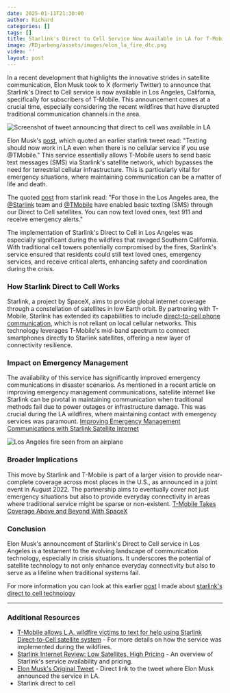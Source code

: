 ```yaml
---
date: 2025-01-11T21:30:00
author: Richard
categories: []
tags: []
title: Starlink's Direct to Cell Service Now Available in LA for T-Mobile Subscribers
image: /RDjarbeng/assets/images/elon_la_fire_dtc.png
video: ''
layout: post
---
```

In a recent development that highlights the innovative strides in satellite communication, Elon Musk took to X (formerly Twitter) to announce that Starlink's Direct to Cell service is now available in Los Angeles, California, specifically for subscribers of T-Mobile. This announcement comes at a crucial time, especially considering the recent wildfires that have disrupted traditional communication channels in the area.

![Screenshot of tweet announcing that direct to cell was available in LA](/RDjarbeng/assets/images/elon_la_fire_dtc.png "Elon Musk tweets announcing that direct to cell was available in LA")

Elon Musk's [post](https://x.com/elonmusk/status/1877560971973329273), which quoted an earlier starlink tweet read: "Texting should now work in LA even when there is no cellular service if you use @TMobile." This service essentially allows T-Mobile users to send basic text messages (SMS) via Starlink's satellite network, which bypasses the need for terrestrial cellular infrastructure. This is particularly vital for emergency situations, where maintaining communication can be a matter of life and death.

The quoted [post](https://x.com/SpaceX/status/1877547777858687231) from starlink read: "For those in the Los Angeles area, the [@Starlink](https://x.com/Starlink) team and [@TMobile](https://x.com/TMobile) have enabled basic texting (SMS) through our Direct to Cell satellites. You can now text loved ones, text 911 and receive emergency alerts."

The implementation of Starlink's Direct to Cell in Los Angeles was especially significant during the wildfires that ravaged Southern California. With traditional cell towers potentially compromised by the fires, Starlink's service ensured that residents could still text loved ones, emergency services, and receive critical alerts, enhancing safety and coordination during the crisis.

### How Starlink Direct to Cell Works

Starlink, a project by SpaceX, aims to provide global internet coverage through a constellation of satellites in low Earth orbit. By partnering with T-Mobile, Starlink has extended its capabilities to include [direct-to-cell phone communication](https://www.starlink.com/business/direct-to-cell), which is not reliant on local cellular networks. This technology leverages T-Mobile's mid-band spectrum to connect smartphones directly to Starlink satellites, offering a new layer of connectivity resilience.

### Impact on Emergency Management

The availability of this service has significantly improved emergency communications in disaster scenarios. As mentioned in a recent article on improving emergency management communications, satellite internet like Starlink can be pivotal in maintaining communication when traditional methods fail due to power outages or infrastructure damage. This was crucial during the LA wildfires, where maintaining contact with emergency services was paramount. [Improving Emergency Management Communications with Starlink Satellite Internet](https://www.d4h.com/blog/improving-emergency-management-communications-with-starlink-satellite-internet)[](https://www.d4h.com/blog/improving-emergency-management-communications-with-starlink-satellite-internet)

![Los Angeles fire seen from an airplane](/RDjarbeng/assets/images/los_angeles_fire.jpg "Los Angeles fire in California seen from an airplane")

### Broader Implications

This move by Starlink and T-Mobile is part of a larger vision to provide near-complete coverage across most places in the U.S., as announced in a joint event in August 2022. The partnership aims to eventually cover not just emergency situations but also to provide everyday connectivity in areas where traditional service might be sparse or non-existent. [T-Mobile Takes Coverage Above and Beyond With SpaceX](https://www.t-mobile.com/news/un-carrier/coverage-above-and-beyond)[](https://www.t-mobile.com/news/un-carrier/t-mobile-takes-coverage-above-and-beyond-with-spacex)

### Conclusion

Elon Musk's announcement of Starlink's Direct to Cell service in Los Angeles is a testament to the evolving landscape of communication technology, especially in crisis situations. It underscores the potential of satellite technology to not only enhance everyday connectivity but also to serve as a lifeline when traditional systems fail.

For more information you can look at this earlier [post](https://rdjarbeng.github.io/RDjarbeng/starlink-s-direct-to-cell-revolutionizing-mobile-connectivity/) I made about [starlink's direct to cell technology](https://rdjarbeng.github.io/RDjarbeng/starlink-s-direct-to-cell-revolutionizing-mobile-connectivity/)

---

### Additional Resources

- [T-Mobile allows L.A. wildfire victims to text for help using Starlink Direct-to-Cell satellite system](https://www.phonearena.com/news/t-mobile-starlink-direct-to-cell-la-wildfires_id149140) - For more details on how the service was implemented during the wildfires. [](https://www.phonearena.com/news/t-mobile-enables-direct-to-call-in-los-angeles-due-to-wildfire_id166499)
- [Starlink Internet Review: Low Satellites, High Pricing](https://www.cnet.com/reviews/starlink-internet-review/) - An overview of Starlink's service availability and pricing. [](https://www.cnet.com/home/internet/starlink-internet-review/)
- [Elon Musk's Original Tweet](https://x.com/elonmusk/status/1877560971973329273) - Direct link to the tweet where Elon Musk announced the service in LA. [](https://x.com/elonmusk/status/1877219652050313671)
- Starlink direct to cell
